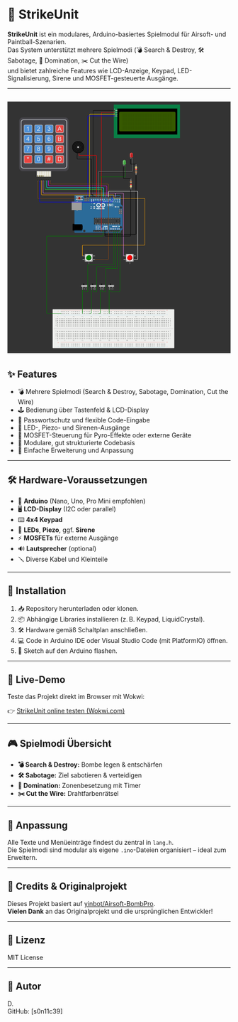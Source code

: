 # 🚦 StrikeUnit

**StrikeUnit** ist ein modulares, Arduino-basiertes Spielmodul für Airsoft- und Paintball-Szenarien.  
Das System unterstützt mehrere Spielmodi (💣 Search & Destroy, 🛠️ Sabotage, 🏁 Domination, ✂️ Cut the Wire)  
und bietet zahlreiche Features wie LCD-Anzeige, Keypad, LED-Signalisierung, Sirene und MOSFET-gesteuerte Ausgänge.

---
![Wokwi Simulation](screenshot.png)
---

## ✨ Features

- 💣 Mehrere Spielmodi (Search & Destroy, Sabotage, Domination, Cut the Wire)
- 🕹️ Bedienung über Tastenfeld & LCD-Display
- 🔐 Passwortschutz und flexible Code-Eingabe
- 🚨 LED-, Piezo- und Sirenen-Ausgänge
- 🧨 MOSFET-Steuerung für Pyro-Effekte oder externe Geräte
- 🧩 Modulare, gut strukturierte Codebasis
- 🔄 Einfache Erweiterung und Anpassung

---

## 🛠️ Hardware-Voraussetzungen

- 🧠 **Arduino** (Nano, Uno, Pro Mini empfohlen)
- 🖥️ **LCD-Display** (I2C oder parallel)
- ⌨️ **4x4 Keypad**
- 🔴 **LEDs**, **Piezo**, ggf. **Sirene**
- ⚡ **MOSFETs** für externe Ausgänge
- 🔊 **Lautsprecher** (optional)
- 🪛 Diverse Kabel und Kleinteile

---

## 🚀 Installation

1. 📥 Repository herunterladen oder klonen.
2. 📦 Abhängige Libraries installieren (z. B. Keypad, LiquidCrystal).
3. 🛠️ Hardware gemäß Schaltplan anschließen.
4. 💻 Code in Arduino IDE oder Visual Studio Code (mit PlatformIO) öffnen.
5. 🔌 Sketch auf den Arduino flashen.

---

## 🧪 Live-Demo

Teste das Projekt direkt im Browser mit Wokwi:  

👉 [StrikeUnit online testen (Wokwi.com)](https://wokwi.com/projects/431928489736753153)

---

## 🎮 Spielmodi Übersicht

- **💣 Search & Destroy:** Bombe legen & entschärfen
- **🛠️ Sabotage:** Ziel sabotieren & verteidigen
- **🏁 Domination:** Zonenbesetzung mit Timer
- **✂️ Cut the Wire:** Drahtfarbenrätsel

---

## 📝 Anpassung

Alle Texte und Menüeinträge findest du zentral in `lang.h`.  
Die Spielmodi sind modular als eigene `.ino`-Dateien organisiert – ideal zum Erweitern.

---

## 🙏 Credits & Originalprojekt

Dieses Projekt basiert auf [yinbot/Airsoft-BombPro](https://github.com/yinbot/Airsoft-BombPro).  
**Vielen Dank** an das Originalprojekt und die ursprünglichen Entwickler!

---

## 📝 Lizenz

MIT License

---

## 👤 Autor

D.  
GitHub: [s0n11c39]  
